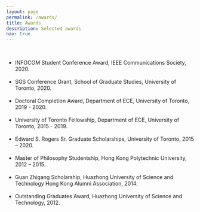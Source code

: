 ```yaml
---
layout: page
permalink: /awards/
title: Awards
description: Selected awards
nav: true
---
```

<br>
<!-- If delete the space, delete the <br> -->
<ul class="square">
<li>INFOCOM Student Conference Award, IEEE Communications Society, 2020.</li>
<br>
<li>SGS Conference Grant, School of Graduate Studies, University of Toronto, 2020.</li>
<br>
<li>Doctoral Completion Award, Department of ECE, University of Toronto, 2019 - 2020.</li>
<br>
<li>University of Toronto Fellowship, Department of ECE, University of Toronto, 2015 - 2019.</li>
<br>
<li>Edward S. Rogers Sr. Graduate Scholarships, University of Toronto, 2015 – 2020.</li>
<br>
<li>Master of Philosophy Studentship, Hong Kong Polytechnic University, 2012 – 2015.</li>
<br>
<li>Guan Zhigang Scholarship, Huazhong University of Science and Technology Hong Kong Alumni Association, 2014.</li>
<br>
<li>Outstanding Graduates Award, Huazhong University of Science and Technology, 2012.</li>
<br>

<!--
<li>National Encouragement Scholarship, Huazhong University of Science and Technology, 2010 - 2011.</li>
<br>
<li>Outstanding Student Scholarship, Huazhong University of Science and Technology, 2010 - 2011.</li>
<br>
<li>Merit Student Award, Huazhong University of Science and Technology, 2010.</li>
<br>
-->
<!-- 

<li><i>Self-Renewal Scholarship</i>, Huazhong University of Science and Technology, 2008 and 2009.</li>
 -->
</ul>
<br><br>